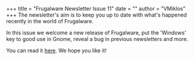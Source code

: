 +++
title = "Frugalware Newsletter Issue 11"
date = ""
author = "VMiklos"
+++
The newsletter's aim is to keep you up to date with what's happened recently in the world of Frugalware.  

 In this issue we welcome a new release of Frugalware, put the 'Windows' key to good use in Gnome, reveal a bug in previous newsletters and more.  

 You can read it [here](/newsletter/11). We hope you like it!